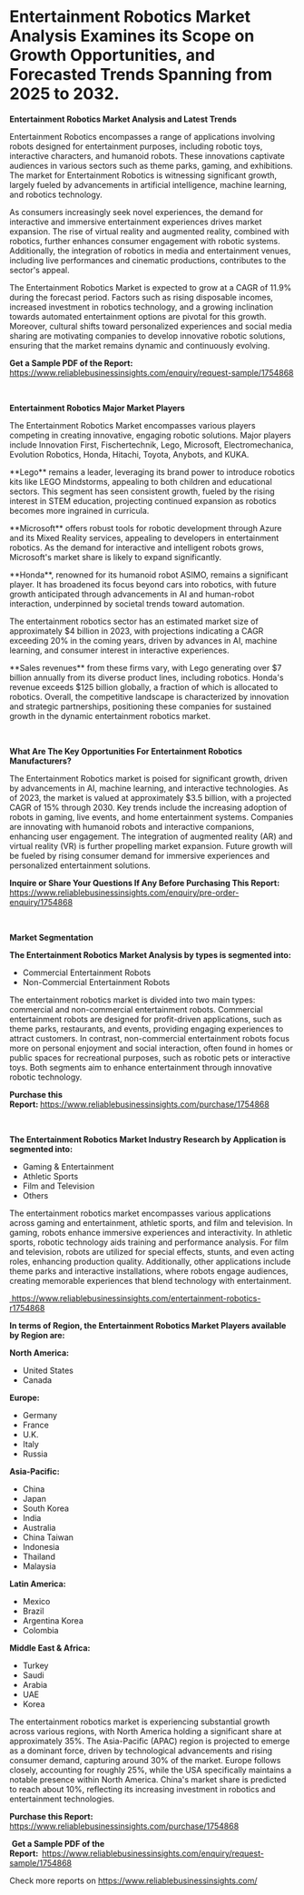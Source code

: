 <p><h1>Entertainment Robotics Market Analysis Examines its Scope on Growth Opportunities, and Forecasted Trends Spanning from 2025 to 2032.</h1></p><p><strong>Entertainment Robotics Market Analysis and Latest Trends</strong></p>
<p><p>Entertainment Robotics encompasses a range of applications involving robots designed for entertainment purposes, including robotic toys, interactive characters, and humanoid robots. These innovations captivate audiences in various sectors such as theme parks, gaming, and exhibitions. The market for Entertainment Robotics is witnessing significant growth, largely fueled by advancements in artificial intelligence, machine learning, and robotics technology.</p><p>As consumers increasingly seek novel experiences, the demand for interactive and immersive entertainment experiences drives market expansion. The rise of virtual reality and augmented reality, combined with robotics, further enhances consumer engagement with robotic systems. Additionally, the integration of robotics in media and entertainment venues, including live performances and cinematic productions, contributes to the sector's appeal.</p><p>The Entertainment Robotics Market is expected to grow at a CAGR of 11.9% during the forecast period. Factors such as rising disposable incomes, increased investment in robotics technology, and a growing inclination towards automated entertainment options are pivotal for this growth. Moreover, cultural shifts toward personalized experiences and social media sharing are motivating companies to develop innovative robotic solutions, ensuring that the market remains dynamic and continuously evolving.</p></p>
<p><strong>Get a Sample PDF of the Report:&nbsp;</strong> <a href="https://www.reliablebusinessinsights.com/enquiry/request-sample/1754868?utm_campaign=3079&utm_medium=2&utm_source=Github&utm_content=ia&utm_term=10042025&utm_id=entertainment-robotics">https://www.reliablebusinessinsights.com/enquiry/request-sample/1754868</a></p>
<p>&nbsp;</p>
<p><strong>Entertainment Robotics Major Market Players</strong></p>
<p><p>The Entertainment Robotics Market encompasses various players competing in creating innovative, engaging robotic solutions. Major players include Innovation First, Fischertechnik, Lego, Microsoft, Electromechanica, Evolution Robotics, Honda, Hitachi, Toyota, Anybots, and KUKA. </p><p>**Lego** remains a leader, leveraging its brand power to introduce robotics kits like LEGO Mindstorms, appealing to both children and educational sectors. This segment has seen consistent growth, fueled by the rising interest in STEM education, projecting continued expansion as robotics becomes more ingrained in curricula.</p><p>**Microsoft** offers robust tools for robotic development through Azure and its Mixed Reality services, appealing to developers in entertainment robotics. As the demand for interactive and intelligent robots grows, Microsoft's market share is likely to expand significantly.</p><p>**Honda**, renowned for its humanoid robot ASIMO, remains a significant player. It has broadened its focus beyond cars into robotics, with future growth anticipated through advancements in AI and human-robot interaction, underpinned by societal trends toward automation.</p><p>The entertainment robotics sector has an estimated market size of approximately $4 billion in 2023, with projections indicating a CAGR exceeding 20% in the coming years, driven by advances in AI, machine learning, and consumer interest in interactive experiences.</p><p>**Sales revenues** from these firms vary, with Lego generating over $7 billion annually from its diverse product lines, including robotics. Honda's revenue exceeds $125 billion globally, a fraction of which is allocated to robotics. Overall, the competitive landscape is characterized by innovation and strategic partnerships, positioning these companies for sustained growth in the dynamic entertainment robotics market.</p></p>
<p>&nbsp;</p>
<p><strong>What Are The Key Opportunities For Entertainment Robotics Manufacturers?</strong></p>
<p><p>The Entertainment Robotics market is poised for significant growth, driven by advancements in AI, machine learning, and interactive technologies. As of 2023, the market is valued at approximately $3.5 billion, with a projected CAGR of 15% through 2030. Key trends include the increasing adoption of robots in gaming, live events, and home entertainment systems. Companies are innovating with humanoid robots and interactive companions, enhancing user engagement. The integration of augmented reality (AR) and virtual reality (VR) is further propelling market expansion. Future growth will be fueled by rising consumer demand for immersive experiences and personalized entertainment solutions.</p></p>
<p><strong>Inquire or Share Your Questions If Any Before Purchasing This Report:</strong> <a href="https://www.reliablebusinessinsights.com/enquiry/pre-order-enquiry/1754868?utm_campaign=3079&utm_medium=2&utm_source=Github&utm_content=ia&utm_term=10042025&utm_id=entertainment-robotics">https://www.reliablebusinessinsights.com/enquiry/pre-order-enquiry/1754868</a></p>
<p>&nbsp;</p>
<p><strong>Market Segmentation</strong></p>
<p><strong>The Entertainment Robotics Market Analysis by types is segmented into:</strong></p>
<p><ul><li>Commercial Entertainment Robots</li><li>Non-Commercial Entertainment Robots</li></ul></p>
<p><p>The entertainment robotics market is divided into two main types: commercial and non-commercial entertainment robots. Commercial entertainment robots are designed for profit-driven applications, such as theme parks, restaurants, and events, providing engaging experiences to attract customers. In contrast, non-commercial entertainment robots focus more on personal enjoyment and social interaction, often found in homes or public spaces for recreational purposes, such as robotic pets or interactive toys. Both segments aim to enhance entertainment through innovative robotic technology.</p></p>
<p><strong>Purchase this Report:&nbsp;</strong><a href="https://www.reliablebusinessinsights.com/purchase/1754868?utm_campaign=3079&utm_medium=2&utm_source=Github&utm_content=ia&utm_term=10042025&utm_id=entertainment-robotics">https://www.reliablebusinessinsights.com/purchase/1754868</a></p>
<p>&nbsp;</p>
<p><strong>The Entertainment Robotics Market Industry Research by Application is segmented into:</strong></p>
<p><ul><li>Gaming & Entertainment</li><li>Athletic Sports</li><li>Film and Television</li><li>Others</li></ul></p>
<p><p>The entertainment robotics market encompasses various applications across gaming and entertainment, athletic sports, and film and television. In gaming, robots enhance immersive experiences and interactivity. In athletic sports, robotic technology aids training and performance analysis. For film and television, robots are utilized for special effects, stunts, and even acting roles, enhancing production quality. Additionally, other applications include theme parks and interactive installations, where robots engage audiences, creating memorable experiences that blend technology with entertainment.</p></p>
<p><a href="https://www.reliablebusinessinsights.com/entertainment-robotics-r1754868?utm_campaign=3079&utm_medium=2&utm_source=Github&utm_content=ia&utm_term=10042025&utm_id=entertainment-robotics">&nbsp;https://www.reliablebusinessinsights.com/entertainment-robotics-r1754868</a></p>
<p><strong>In terms of Region, the Entertainment Robotics Market Players available by Region are:</strong></p>
<p>
    <p> <strong> North America: </strong>
        <ul>
            <li>United States</li>
            <li>Canada</li>
        </ul>
        </p> 
    <p> <strong> Europe: </strong>
        <ul>
            <li>Germany</li>
            <li>France</li>
            <li>U.K.</li>
            <li>Italy</li>
            <li>Russia</li>
        </ul>
        </p> 
    <p> <strong> Asia-Pacific: </strong>
        <ul>
            <li>China</li>
            <li>Japan</li>
            <li>South Korea</li>
            <li>India</li>
            <li>Australia</li>
            <li>China Taiwan</li>
            <li>Indonesia</li>
            <li>Thailand</li>
            <li>Malaysia</li>
        </ul>
        </p> 
    <p> <strong> Latin America: </strong>
        <ul>
            <li>Mexico</li>
            <li>Brazil</li>
            <li>Argentina Korea</li>
            <li>Colombia</li>
        </ul>
        </p> 
    <p> <strong> Middle East & Africa: </strong>
        <ul>
            <li>Turkey</li>
            <li>Saudi</li>
            <li>Arabia</li>
            <li>UAE</li>
            <li>Korea</li>
        </ul>
    </p>
    </p>
<p><p>The entertainment robotics market is experiencing substantial growth across various regions, with North America holding a significant share at approximately 35%. The Asia-Pacific (APAC) region is projected to emerge as a dominant force, driven by technological advancements and rising consumer demand, capturing around 30% of the market. Europe follows closely, accounting for roughly 25%, while the USA specifically maintains a notable presence within North America. China's market share is predicted to reach about 10%, reflecting its increasing investment in robotics and entertainment technologies.</p></p>
<p><strong>Purchase this Report: </strong><a href="https://www.reliablebusinessinsights.com/purchase/1754868?utm_campaign=3079&utm_medium=2&utm_source=Github&utm_content=ia&utm_term=10042025&utm_id=entertainment-robotics">https://www.reliablebusinessinsights.com/purchase/1754868</a></p>
<p>&nbsp;<strong>Get a Sample PDF of the Report:&nbsp;&nbsp;</strong><a href="https://www.reliablebusinessinsights.com/enquiry/request-sample/1754868?utm_campaign=3079&utm_medium=2&utm_source=Github&utm_content=ia&utm_term=10042025&utm_id=entertainment-robotics">https://www.reliablebusinessinsights.com/enquiry/request-sample/1754868</a></p>
<p><strong></strong></p>
<p>Check more reports on <a href="https://www.reliablebusinessinsights.com/?utm_campaign=3079&utm_medium=2&utm_source=Github&utm_content=ia&utm_term=10042025&utm_id=entertainment-robotics">https://www.reliablebusinessinsights.com/</a></p>